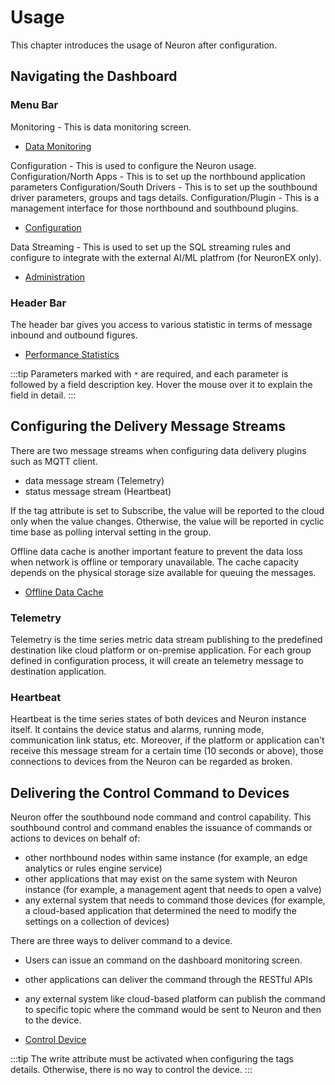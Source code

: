# Usage

This chapter introduces the usage of Neuron after configuration.

## Navigating the Dashboard

### Menu Bar

Monitoring - This is data monitoring screen.

* [Data Monitoring](./monitoring.md)

Configuration - This is used to configure the Neuron usage.
Configuration/North Apps - This is to set up the northbound application parameters
Configuration/South Drivers - This is to set up the southbound driver parameters, groups and tags details.
Configuration/Plugin - This is a management interface for those northbound and southbound plugins.

* [Configuration](../configuration/configuration.md)

Data Streaming - This is used to set up the SQL streaming rules and configure to integrate with the external AI/ML platfrom (for NeuronEX only). 

* [Administration](./admin/admin.md)

### Header Bar

The header bar gives you access to various statistic in terms of message inbound and outbound figures.

* [Performance Statistics](./dashboard/data-statistics.md)

:::tip
Parameters marked with `*` are required, and each parameter is followed by a field description key. Hover the mouse over it to explain the field in detail.
:::

## Configuring the Delivery Message Streams

There are two message streams when configuring data delivery plugins such as MQTT client.
* data message stream (Telemetry)
* status message stream (Heartbeat)

If the tag attribute is set to Subscribe, the value will be reported to the cloud only when the value changes. Otherwise, the value will be reported in cyclic time base as polling interval setting in the group.

Offline data cache is another important feature to prevent the data loss when network is offline or temporary unavailable. The cache capacity depends on the physical storage size available for queuing the messages.

* [Offline Data Cache](./offline-data-cache.md)

### Telemetry

Telemetry is the time series metric data stream publishing to the predefined destination like cloud platform or on-premise application. For each group defined in configuration process, it will create an telemetry message to destination application.

### Heartbeat

Heartbeat is the time series states of both devices and Neuron instance itself. It contains the device status and alarms, running mode, communication link status, etc. Moreover, if the platform or application can't receive this message stream for a certain time (10 seconds or above), those connections to devices from the Neuron can be regarded as broken.

## Delivering the Control Command to Devices

Neuron offer the southbound node command and control capability. This southbound control and command enables the issuance of commands or actions to devices on behalf of:

* other northbound nodes within same instance (for example, an edge analytics or rules engine service)
* other applications that may exist on the same system with Neuron instance (for example, a management agent that needs to open a valve)
* any external system that needs to command those devices (for example, a cloud-based application that determined the need to modify the settings on a collection of devices)

There are three ways to deliver command to a device.
* Users can issue an command on the dashboard monitoring screen.
* other applications can deliver the command through the RESTful APIs
* any external system like cloud-based platform can publish the command to specific topic where the command would be sent to Neuron and then to the device.

* [Control Device](./device-control.md)

:::tip
The write attribute must be activated when configuring the tags details. Otherwise, there is no way to control the device.
:::
